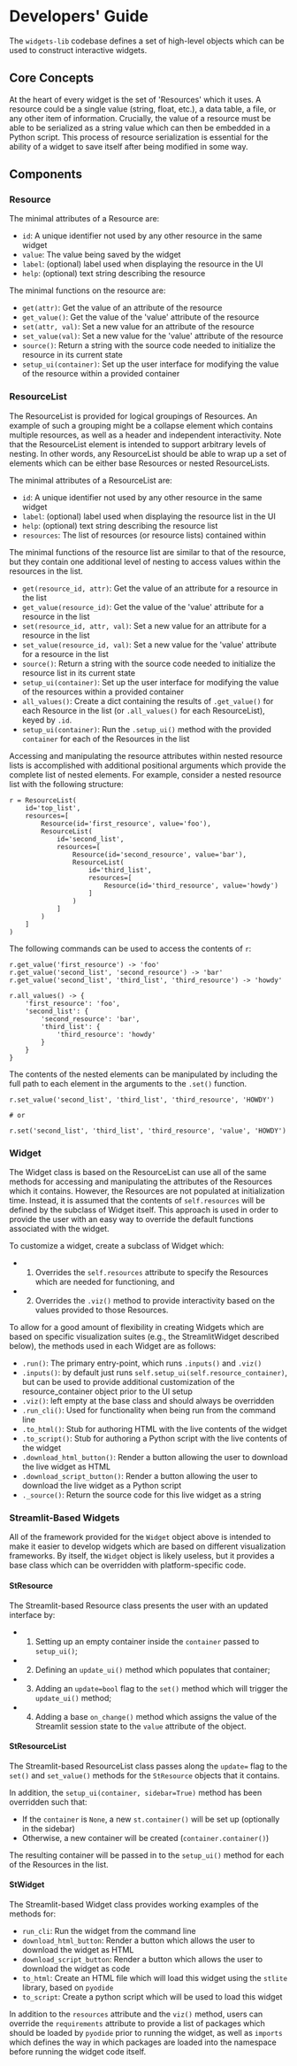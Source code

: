 # Developers' Guide

The `widgets-lib` codebase defines a set of high-level objects which
can be used to construct interactive widgets.

## Core Concepts

At the heart of every widget is the set of 'Resources' which it uses.
A resource could be a single value (string, float, etc.), a data table,
a file, or any other item of information.
Crucially, the value of a resource must be able to be serialized as
a string value which can then be embedded in a Python script.
This process of resource serialization is essential for the ability
of a widget to save itself after being modified in some way.

## Components

### Resource

The minimal attributes of a Resource are:

- `id`: A unique identifier not used by any other resource in the same widget
- `value`: The value being saved by the widget
- `label`: (optional) label used when displaying the resource in the UI
- `help`: (optional) text string describing the resource

The minimal functions on the resource are:

- `get(attr)`: Get the value of an attribute of the resource
- `get_value()`: Get the value of the 'value' attribute of the resource
- `set(attr, val)`: Set a new value for an attribute of the resource
- `set_value(val)`: Set a new value for the 'value' attribute of the resource
- `source()`: Return a string with the source code needed to initialize the resource in its current state
- `setup_ui(container)`: Set up the user interface for modifying the value of the resource within a provided container

### ResourceList

The ResourceList is provided for logical groupings of Resources.
An example of such a grouping might be a collapse element which contains
multiple resources, as well as a header and independent interactivity.
Note that the ResourceList element is intended to support arbitrary levels
of nesting.
In other words, any ResourceList should be able to wrap up a set of
elements which can be either base Resources or nested ResourceLists.

The minimal attributes of a ResourceList are:

- `id`: A unique identifier not used by any other resource in the same widget
- `label`: (optional) label used when displaying the resource list in the UI
- `help`: (optional) text string describing the resource list
- `resources`: The list of resources (or resource lists) contained within

The minimal functions of the resource list are similar to that of the
resource, but they contain one additional level of nesting to access values
within the resources in the list.

- `get(resource_id, attr)`: Get the value of an attribute for a resource in the list
- `get_value(resource_id)`: Get the value of the 'value' attribute for a resource in the list
- `set(resource_id, attr, val)`: Set a new value for an attribute for a resource in the list
- `set_value(resource_id, val)`: Set a new value for the 'value' attribute for a resource in the list
- `source()`: Return a string with the source code needed to initialize the resource list in its current state
- `setup_ui(container)`: Set up the user interface for modifying the value of the resources within a provided container
- `all_values()`: Create a dict containing the results of `.get_value()` for each Resource in the list (or `.all_values()` for each ResourceList), keyed by `.id`.
- `setup_ui(container)`: Run the `.setup_ui()` method with the provided `container` for each of the Resources in the list


Accessing and manipulating the resource attributes within nested
resource lists is accomplished with additional positional arguments
which provide the complete list of nested elements.
For example, consider a nested resource list with the following structure:

```
r = ResourceList(
    id='top_list',
    resources=[
        Resource(id='first_resource', value='foo'),
        ResourceList(
            id='second_list',
            resources=[
                Resource(id='second_resource', value='bar'),
                ResourceList(
                    id='third_list',
                    resources=[
                        Resource(id='third_resource', value='howdy')
                    ]
                )
            ]
        )
    ]
)
```

The following commands can be used to access the contents of `r`:

```
r.get_value('first_resource') -> 'foo'
r.get_value('second_list', 'second_resource') -> 'bar'
r.get_value('second_list', 'third_list', 'third_resource') -> 'howdy'

r.all_values() -> {
    'first_resource': 'foo',
    'second_list': {
        'second_resource': 'bar',
        'third_list': {
            'third_resource': 'howdy'
        }
    }
}
```

The contents of the nested elements can be manipulated by
including the full path to each element in the arguments to the `.set()` function.

```
r.set_value('second_list', 'third_list', 'third_resource', 'HOWDY')

# or

r.set('second_list', 'third_list', 'third_resource', 'value', 'HOWDY')
```

### Widget

The Widget class is based on the ResourceList can use all of the same methods
for accessing and manipulating the attributes of the Resources which it contains.
However, the Resources are not populated at initialization time.
Instead, it is assumed that the contents of `self.resources` will be defined
by the subclass of Widget itself.
This approach is used in order to provide the user with an easy way to
override the default functions associated with the widget.

To customize a widget, create a subclass of Widget which:
- 1. Overrides the `self.resources` attribute to specify the Resources which are needed for functioning, and
- 2. Overrides the `.viz()` method to provide interactivity based on the values provided to those Resources.

To allow for a good amount of flexibility in creating Widgets which are
based on specific visualization suites (e.g., the StreamlitWidget described below),
the methods used in each Widget are as follows:

- `.run()`: The primary entry-point, which runs `.inputs()` and `.viz()`
- `.inputs()`: by default just runs `self.setup_ui(self.resource_container)`, but can be used to provide additional customization of the resource_container object prior to the UI setup
- `.viz()`: left empty at the base class and should always be overridden
- `.run_cli()`: Used for functionality when being run from the command line
- `.to_html()`: Stub for authoring HTML with the live contents of the widget
- `.to_script()`: Stub for authoring a Python script with the live contents of the widget
- `.download_html_button()`: Render a button allowing the user to download the live widget as HTML
- `.download_script_button()`: Render a button allowing the user to download the live widget as a Python script
- `._source()`: Return the source code for this live widget as a string

### Streamlit-Based Widgets

All of the framework provided for the `Widget` object above is intended to make
it easier to develop widgets which are based on different visualization frameworks.
By itself, the `Widget` object is likely useless, but it provides a base class
which can be overridden with platform-specific code.

#### StResource

The Streamlit-based Resource class presents the user with an updated interface
by:

- 1. Setting up an empty container inside the `container` passed to `setup_ui()`;
- 2. Defining an `update_ui()` method which populates that container;
- 3. Adding an `update=bool` flag to the `set()` method which will trigger the `update_ui()` method;
- 4. Adding a base `on_change()` method which assigns the value of the Streamlit session state to the `value` attribute of the object.

#### StResourceList

The Streamlit-based ResourceList class passes along the `update=` flag to
the `set()` and `set_value()` methods for the `StResource` objects that it
contains.

In addition, the `setup_ui(container, sidebar=True)` method has been overridden such that:
- If the `container` is `None`, a new `st.container()` will be set up (optionally in the sidebar)
- Otherwise, a new container will be created (`container.container()`)

The resulting container will be passed in to the `setup_ui()` method for
each of the Resources in the list.

#### StWidget

The Streamlit-based Widget class provides working examples of the methods for:

- `run_cli`: Run the widget from the command line
- `download_html_button`: Render a button which allows the user to download the widget as HTML
- `download_script_button`: Render a button which allows the user to download the widget as code
- `to_html`: Create an HTML file which will load this widget using the `stlite` library, based on `pyodide`
- `to_script`: Create a python script which will be used to load this widget

In addition to the `resources` attribute and the `viz()` method, users can
override the `requirements` attribute to provide a list of packages which
should be loaded by `pyodide` prior to running the widget, as well as
`imports` which defines the way in which packages are loaded into the namespace
before running the widget code itself.
